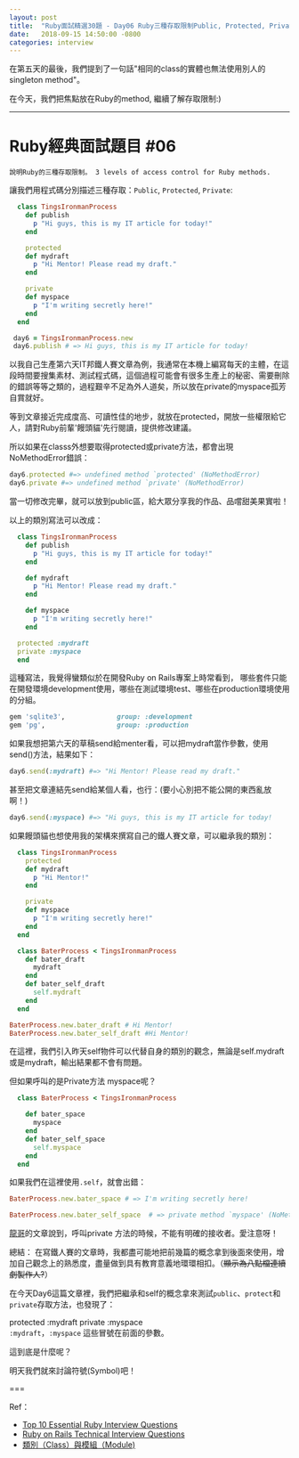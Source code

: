 ```yaml
---
layout: post
title:  "Ruby面試精選30題 - Day06 Ruby三種存取限制Public, Protected, Private"
date:   2018-09-15 14:50:00 -0800
categories: interview
---
```


在第五天的最後，我們提到了一句話"相同的class的實體也無法使用別人的singleton method"。

在今天，我們把焦點放在Ruby的method, 繼續了解存取限制:)

<!-- more -->

---

# Ruby經典面試題目 #06

`說明Ruby的三種存取限制。 3 levels of access control for Ruby methods.`

讓我們用程式碼分別描述三種存取：`Public`, `Protected`, `Private`:

```ruby
  class TingsIronmanProcess
    def publish
      p "Hi guys, this is my IT article for today!"
    end

    protected
    def mydraft
      p "Hi Mentor! Please read my draft."
    end

    private
    def myspace
      p "I'm writing secretly here!"
    end
  end

 day6 = TingsIronmanProcess.new
 day6.publish # => Hi guys, this is my IT article for today!
```

以我自己生產第六天IT邦鐵人賽文章為例，我通常在本機上編寫每天的主體，在這段時間要搜集素材、測試程式碼，這個過程可能會有很多生產上的秘密、需要刪除的錯誤等等之類的，過程艱辛不足為外人道矣，所以放在private的myspace孤芳自賞就好。

等到文章接近完成度高、可讀性佳的地步，就放在protected，開放一些權限給它人，請對Ruby前輩'饅頭貓'先行閱讀，提供修改建議。

所以如果在classs外想要取得protected或private方法，都會出現NoMethodError錯誤：

```ruby
day6.protected #=> undefined method `protected' (NoMethodError)
day6.private #=> undefined method `private' (NoMethodError)
```

當一切修改完畢，就可以放到public區，給大眾分享我的作品、品嚐甜美果實啦！

以上的類別寫法可以改成：

```ruby
  class TingsIronmanProcess
    def publish
      p "Hi guys, this is my IT article for today!"
    end

    def mydraft
      p "Hi Mentor! Please read my draft."
    end

    def myspace
      p "I'm writing secretly here!"
    end

  protected :mydraft
  private :myspace  
  end
```

這種寫法，我覺得蠻類似於在開發Ruby on Rails專案上時常看到， 哪些套件只能在開發環境development使用，哪些在測試環境test、哪些在production環境使用的分組。

```ruby
gem 'sqlite3',             group: :development
gem 'pg',                  group: :production
```

如果我想把第六天的草稿send給menter看，可以把mydraft當作參數，使用send()方法，結果如下：

```ruby
day6.send(:mydraft) #=> "Hi Mentor! Please read my draft."
```

甚至把文章連結先send給某個人看，也行：(要小心別把不能公開的東西亂放啊！)

```ruby
day6.send(:myspace) #=> "Hi guys, this is my IT article for today!
```

如果饅頭貓也想使用我的架構來撰寫自己的鐵人賽文章，可以繼承我的類別：

```ruby
  class TingsIronmanProcess
    protected
    def mydraft
      p "Hi Mentor!"
    end

    private
    def myspace
      p "I'm writing secretly here!"
    end  
  end

  class BaterProcess < TingsIronmanProcess
    def bater_draft
      mydraft
    end
    def bater_self_draft
      self.mydraft
    end
  end

BaterProcess.new.bater_draft # Hi Mentor!
BaterProcess.new.bater_self_draft #Hi Mentor!
```

在這裡，我們引入昨天self物件可以代替自身的類別的觀念，無論是self.mydraft或是mydraft，輸出結果都不會有問題。

但如果呼叫的是Private方法 myspace呢？

```ruby
  class BaterProcess < TingsIronmanProcess

    def bater_space
      myspace
    end
    def bater_self_space
      self.myspace
    end
  end
```

如果我們在這裡使用`.self`，就會出錯：

```ruby
BaterProcess.new.bater_space # => I'm writing secretly here!

BaterProcess.new.bater_self_space  # => private method `myspace' (NoMethodError)
```

[龍哥](https://railsbook.tw/chapters/08-ruby-basic-4.html)的文章說到，呼叫private 方法的時候，不能有明確的接收者。愛注意呀！

總結： 在寫鐵人賽的文章時，我都盡可能地把前幾篇的概念拿到後面來使用，增加自己觀念上的熟悉度，盡量做到具有教育意義地環環相扣。（~~顯示為八點檔連續劇製作人?~~）

在今天Day6這篇文章裡，我們把繼承和self的概念拿來測試`public`、`protect`和`private`存取方法，也發現了：

protected :mydraft
private :myspace  
`:mydraft`，`:myspace` 這些冒號在前面的參數。

這到底是什麼呢？

明天我們就來討論符號(Symbol)吧！

===

Ref：

* [Top 10 Essential Ruby Interview Questions](https://blog.bater.gq/ruby/2018/02/02/top-10-essential-ruby-interview-questions.html)
* [Ruby on Rails Technical Interview Questions](https://github.com/timurcatakli/ruby-on-rails-interview-questions-answers)
* [類別（Class）與模組（Module)](https://railsbook.tw/chapters/08-ruby-basic-4.html)